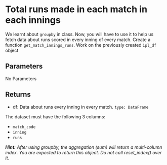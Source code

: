 # Total runs made in each match in each innings
We learnt about `groupby` in class. Now, you will have to use it to help us fetch data about runs
scored in every inning of every match.
Create a function `get_match_innings_runs`. Work on the previously created `ipl_df` object

## Parameters
No Parameters

## Returns
- df: Data about runs every inning in every match. `type: DataFrame`

The dataset must have the following 3 columns:
- `match_code`
- `inning`
- `runs`

_**Hint:** After using groupby, the aggregation (sum) will return a multi-column index.
You are expected to return this object. Do not call reset_index() over it._